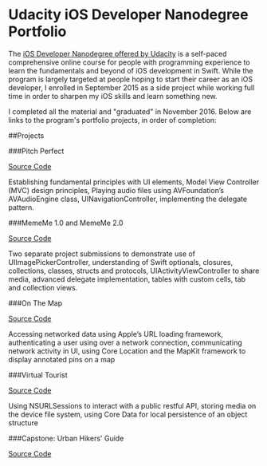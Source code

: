 # Udacity iOS Developer Nanodegree Portfolio

The [iOS Developer Nanodegree offered by Udacity](https://www.udacity.com/course/ios-developer-nanodegree--nd003?v=ios1) is a self-paced comprehensive online course for people with programming experience to learn the fundamentals and beyond of iOS development in Swift. While the program is largely targeted at people hoping to start their career as an iOS developer, I enrolled in September 2015 as a side project while working full time in order to sharpen my iOS skills and learn something new. 

I completed all the material and "graduated" in November 2016. Below are links to the program's portfolio projects, in order of completion:

##Projects

###Pitch Perfect

[Source Code](https://github.com/jlouthan/pitch-perfect)

Establishing fundamental principles with UI elements, Model View Controller (MVC) design principles, Playing audio files using AVFoundation’s AVAudioEngine class, UINavigationController, implementing the delegate pattern.

###MemeMe 1.0 and MemeMe 2.0

[Source Code](https://github.com/jlouthan/meme-me)

Two separate project submissions to demonstrate use of UIImagePickerController, understanding of Swift optionals, closures, collections, classes, structs and protocols, UIActivityViewController to share media, advanced delegate implementation, tables with custom cells, tab and collection views.

###On The Map

[Source Code](https://github.com/jlouthan/on-the-map)

Accessing networked data using Apple’s URL loading framework, authenticating a user using over a network connection, communicating network activity in UI, using Core Location and the MapKit framework to display annotated pins on a map

###Virtual Tourist

[Source Code](https://github.com/jlouthan/virtual-tourist)

Using NSURLSessions to interact with a public restful API, storing media on the device file system, using Core Data for local persistence of an object structure

###Capstone:  Urban Hikers' Guide

[Source Code](https://github.com/jlouthan/urban-hikers-guide)
